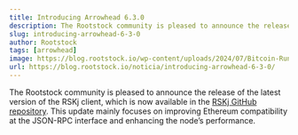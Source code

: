 ```yaml
---
title: Introducing Arrowhead 6.3.0
description: The Rootstock community is pleased to announce the release of the latest version of the RSKj client, which is now available in the RSKj GitHub repository.
slug: introducing-arrowhead-6-3-0
author: Rootstock
tags: [arrowhead]
image: https://blog.rootstock.io/wp-content/uploads/2024/07/Bitcoin-Runes-Explained-1.png
url: https://blog.rootstock.io/noticia/introducing-arrowhead-6-3-0/
---
```


The Rootstock community is pleased to announce the release of the latest version of the RSKj client, which is now available in the [RSKj GitHub repository](https://github.com/rsksmart/rskj/releases/tag/ARROWHEAD-6.3.0). This update mainly focuses on improving Ethereum compatibility at the JSON-RPC interface and enhancing the node’s performance.
